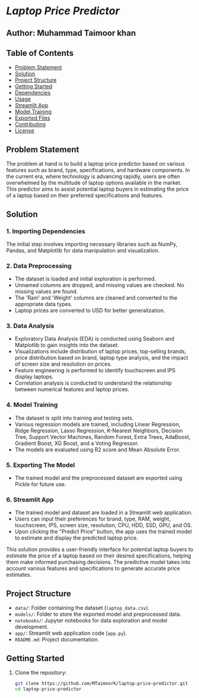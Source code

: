 # _Laptop Price Predictor_
## Author: Muhammad Taimoor khan

## Table of Contents
- [Problem Statement](#problem-statement)
- [Solution](#solution)
- [Project Structure](#project-structure)
- [Getting Started](#getting-started)
- [Dependencies](#dependencies)
- [Usage](#usage)
- [Streamlit App](#streamlit-app)
- [Model Training](#model-training)
- [Exported Files](#exported-files)
- [Contributing](#contributing)
- [License](#license)

## Problem Statement

The problem at hand is to build a laptop price predictor based on various features such as brand, type, specifications, and hardware components. In the current era, where technology is advancing rapidly, users are often overwhelmed by the multitude of laptop options available in the market. This predictor aims to assist potential laptop buyers in estimating the price of a laptop based on their preferred specifications and features.

## Solution

### 1. Importing Dependencies

The initial step involves importing necessary libraries such as NumPy, Pandas, and Matplotlib for data manipulation and visualization.

### 2. Data Preprocessing

- The dataset is loaded and initial exploration is performed.
- Unnamed columns are dropped, and missing values are checked. No missing values are found.
- The 'Ram' and 'Weight' columns are cleaned and converted to the appropriate data types.
- Laptop prices are converted to USD for better generalization.

### 3. Data Analysis

- Exploratory Data Analysis (EDA) is conducted using Seaborn and Matplotlib to gain insights into the dataset.
- Visualizations include distribution of laptop prices, top-selling brands, price distribution based on brand, laptop type analysis, and the impact of screen size and resolution on prices.
- Feature engineering is performed to identify touchscreen and IPS display laptops.
- Correlation analysis is conducted to understand the relationship between numerical features and laptop prices.

### 4. Model Training

- The dataset is split into training and testing sets.
- Various regression models are trained, including Linear Regression, Ridge Regression, Lasso Regression, K-Nearest Neighbors, Decision Tree, Support Vector Machines, Random Forest, Extra Trees, AdaBoost, Gradient Boost, XG Boost, and a Voting Regressor.
- The models are evaluated using R2 score and Mean Absolute Error.

### 5. Exporting The Model

- The trained model and the preprocessed dataset are exported using Pickle for future use.

### 6. Streamlit App

- The trained model and dataset are loaded in a Streamlit web application.
- Users can input their preferences for brand, type, RAM, weight, touchscreen, IPS, screen size, resolution, CPU, HDD, SSD, GPU, and OS.
- Upon clicking the "Predict Price" button, the app uses the trained model to estimate and display the predicted laptop price.

This solution provides a user-friendly interface for potential laptop buyers to estimate the price of a laptop based on their desired specifications, helping them make informed purchasing decisions. The predictive model takes into account various features and specifications to generate accurate price estimates.

## Project Structure

- `data/`: Folder containing the dataset (`laptop_data.csv`).
- `models/`: Folder to store the exported model and preprocessed data.
- `notebooks/`: Jupyter notebooks for data exploration and model development.
- `app/`: Streamlit web application code (`app.py`).
- `README.md`: Project documentation.

## Getting Started

1. Clone the repository:
   ```bash
   git clone https://github.com/MTaimoorK/laptop-price-predictor.git
   cd laptop-price-predictor
